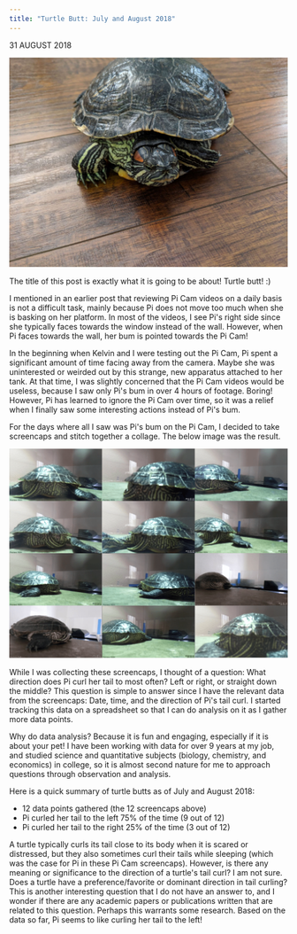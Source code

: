 ```yaml
---
title: "Turtle Butt: July and August 2018"
---
```


31 AUGUST 2018

![Pi on Floor Front View](/assets/imgs/IMG_20180729_135544-compressed.jpg)

The title of this post is exactly what it is going to be about! Turtle butt! :)

I mentioned in an earlier post that reviewing Pi Cam videos on a daily basis is not a difficult task, mainly because Pi does not move too much when she is basking on her platform. In most of the videos, I see Pi's right side since she typically faces towards the window instead of the wall. However, when Pi faces towards the wall, her bum is pointed towards the Pi Cam!

In the beginning when Kelvin and I were testing out the Pi Cam, Pi spent a significant amount of time facing away from the camera. Maybe she was uninterested or weirded out by this strange, new apparatus attached to her tank. At that time, I was slightly concerned that the Pi Cam videos would be useless, because I saw only Pi's bum in over 4 hours of footage. Boring! However, Pi has learned to ignore the Pi Cam over time, so it was a relief when I finally saw some interesting actions instead of Pi's bum.

For the days where all I saw was Pi's bum on the Pi Cam, I decided to take screencaps and stitch together a collage. The below image was the result.

![Turtle Butt Collage](/assets/imgs/turtlebutt-collage-2018_07_08-compressed.png)

While I was collecting these screencaps, I thought of a question: What direction does Pi curl her tail to most often? Left or right, or straight down the middle? This question is simple to answer since I have the relevant data from the screencaps: Date, time, and the direction of Pi's tail curl. I started tracking this data on a spreadsheet so that I can do analysis on it as I gather more data points.

Why do data analysis? Because it is fun and engaging, especially if it is about your pet! I have been working with data for over 9 years at my job, and studied science and quantitative subjects (biology, chemistry, and economics) in college, so it is almost second nature for me to approach questions through observation and analysis.

Here is a quick summary of turtle butts as of July and August 2018:

- 12 data points gathered (the 12 screencaps above)
- Pi curled her tail to the left 75% of the time (9 out of 12)
- Pi curled her tail to the right 25% of the time (3 out of 12)

A turtle typically curls its tail close to its body when it is scared or distressed, but they also sometimes curl their tails while sleeping (which was the case for Pi in these Pi Cam screencaps). However, is there any meaning or significance to the direction of a turtle's tail curl? I am not sure. Does a turtle have a preference/favorite or dominant direction in tail curling? This is another interesting question that I do not have an answer to, and I wonder if there are any academic papers or publications written that are related to this question. Perhaps this warrants some research. Based on the data so far, Pi seems to like curling her tail to the left!
